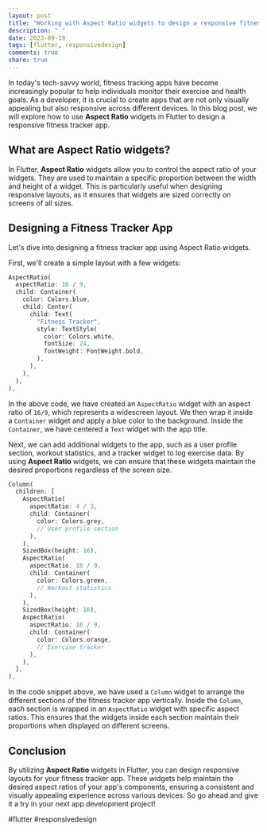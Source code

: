 ```yaml
---
layout: post
title: "Working with Aspect Ratio widgets to design a responsive fitness tracker app in Flutter"
description: " "
date: 2023-09-19
tags: [flutter, responsivedesign]
comments: true
share: true
---
```


In today's tech-savvy world, fitness tracking apps have become increasingly popular to help individuals monitor their exercise and health goals. As a developer, it is crucial to create apps that are not only visually appealing but also responsive across different devices. In this blog post, we will explore how to use **Aspect Ratio** widgets in Flutter to design a responsive fitness tracker app.

## What are Aspect Ratio widgets?

In Flutter, **Aspect Ratio** widgets allow you to control the aspect ratio of your widgets. They are used to maintain a specific proportion between the width and height of a widget. This is particularly useful when designing responsive layouts, as it ensures that widgets are sized correctly on screens of all sizes.

## Designing a Fitness Tracker App

Let's dive into designing a fitness tracker app using Aspect Ratio widgets.

First, we'll create a simple layout with a few widgets:

```dart
AspectRatio(
  aspectRatio: 16 / 9,
  child: Container(
    color: Colors.blue,
    child: Center(
      child: Text(
        "Fitness Tracker",
        style: TextStyle(
          color: Colors.white,
          fontSize: 24,
          fontWeight: FontWeight.bold,
        ),
      ),
    ),
  ),
),
```

In the above code, we have created an `AspectRatio` widget with an aspect ratio of `16/9`, which represents a widescreen layout. We then wrap it inside a `Container` widget and apply a blue color to the background. Inside the `Container`, we have centered a `Text` widget with the app title.

Next, we can add additional widgets to the app, such as a user profile section, workout statistics, and a tracker widget to log exercise data. By using **Aspect Ratio** widgets, we can ensure that these widgets maintain the desired proportions regardless of the screen size.

```dart
Column(
  children: [
    AspectRatio(
      aspectRatio: 4 / 3,
      child: Container(
        color: Colors.grey,
        // User profile section
      ),
    ),
    SizedBox(height: 16),
    AspectRatio(
      aspectRatio: 16 / 9,
      child: Container(
        color: Colors.green,
        // Workout statistics
      ),
    ),
    SizedBox(height: 16),
    AspectRatio(
      aspectRatio: 16 / 9,
      child: Container(
        color: Colors.orange,
        // Exercise tracker
      ),
    ),
  ],
),
```

In the code snippet above, we have used a `Column` widget to arrange the different sections of the fitness tracker app vertically. Inside the `Column`, each section is wrapped in an `AspectRatio` widget with specific aspect ratios. This ensures that the widgets inside each section maintain their proportions when displayed on different screens.

## Conclusion

By utilizing **Aspect Ratio** widgets in Flutter, you can design responsive layouts for your fitness tracker app. These widgets help maintain the desired aspect ratios of your app's components, ensuring a consistent and visually appealing experience across various devices. So go ahead and give it a try in your next app development project!

#flutter #responsivedesign